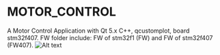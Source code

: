 # MOTOR_CONTROL
A Motor Control Application with Qt 5.x C++, qcustomplot, board stm32f407. FW folder include: FW of stm32f1 (FW) and FW of stm32f407 (FW407).
![Alt text](/home/vienchau/desktop/demo.png?raw=true "Demo")

